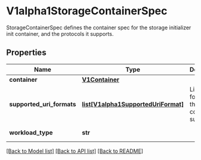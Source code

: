 # V1alpha1StorageContainerSpec

StorageContainerSpec defines the container spec for the storage initializer init container, and the protocols it supports.
## Properties
Name | Type | Description | Notes
------------ | ------------- | ------------- | -------------
**container** | [**V1Container**](https://github.com/kubernetes-client/python/blob/master/kubernetes/docs/V1Container.md) |  | 
**supported_uri_formats** | [**list[V1alpha1SupportedUriFormat]**](V1alpha1SupportedUriFormat.md) | List of URI formats that this container supports | 
**workload_type** | **str** |  | [default to '']

[[Back to Model list]](../README.md#documentation-for-models) [[Back to API list]](../README.md#documentation-for-api-endpoints) [[Back to README]](../README.md)



